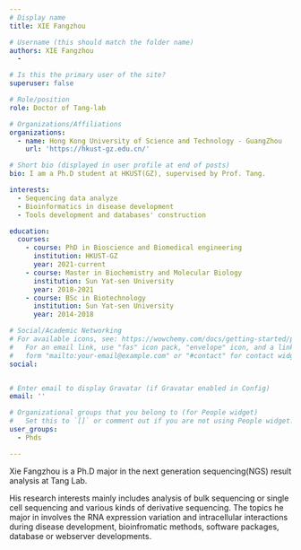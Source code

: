 ```yaml
---
# Display name
title: XIE Fangzhou

# Username (this should match the folder name)
authors: XIE Fangzhou
  - 

# Is this the primary user of the site?
superuser: false

# Role/position
role: Doctor of Tang-lab

# Organizations/Affiliations
organizations:
  - name: Hong Kong University of Science and Technology - GuangZhou
    url: 'https://hkust-gz.edu.cn/'

# Short bio (displayed in user profile at end of posts)
bio: I am a Ph.D student at HKUST(GZ), supervised by Prof. Tang.

interests:
  - Sequencing data analyze
  - Bioinformatics in disease development
  - Tools development and databases' construction

education:
  courses:
    - course: PhD in Bioscience and Biomedical engineering
      institution: HKUST-GZ
      year: 2021-current
    - course: Master in Biochemistry and Molecular Biology
      institution: Sun Yat-sen University 
      year: 2018-2021
    - course: BSc in Biotechnology
      institution: Sun Yat-sen University 
      year: 2014-2018

# Social/Academic Networking
# For available icons, see: https://wowchemy.com/docs/getting-started/page-builder/#icons
#   For an email link, use "fas" icon pack, "envelope" icon, and a link in the
#   form "mailto:your-email@example.com" or "#contact" for contact widget.
social:


# Enter email to display Gravatar (if Gravatar enabled in Config)
email: ''

# Organizational groups that you belong to (for People widget)
#   Set this to `[]` or comment out if you are not using People widget.
user_groups:
  - Phds

---
```

Xie Fangzhou is a Ph.D major in the next generation sequencing(NGS) result analysis at Tang Lab. 


His research interests mainly includes analysis of bulk sequencing or single cell sequencing 
and various kinds of derivative sequencing. The topics he major in involves the RNA expression variation 
and intracellular interactions during disease development, bioinfromatic methods, software packages, 
database or webserver developments.
